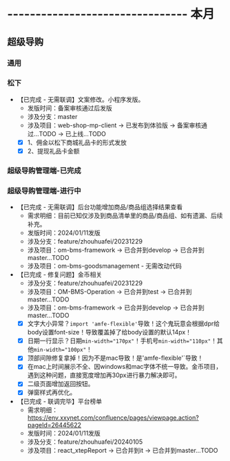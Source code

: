# -------------------------------- 本月

## 超级导购
### 通用
### 松下
* 【已完成 - 无需联调】文案修改。小程序发版。
  - 发版时间：备案审核通过后发版
  - 涉及分支：master
  - 涉及项目：web-shop-mp-client -> 已发布到体验版 -> 备案审核通过...TODO -> 已上线...TODO
  - [x] 1、佣金以松下商城礼品卡的形式发放
  - [x] 2、提现礼品卡金额
### 超级导购管理端-已完成
### 超级导购管理端-进行中
* 【已完成 - 无需联调】后台功能增加商品/商品组选择结果查看
  - 需求明细：目前已知仅涉及到商品清单里的商品/商品组、如有遗漏、后续补充。
  - 发版时间：2024/01/11发版
  - 涉及分支：feature/zhouhuafei/20231229
  - 涉及项目：om-bms-framework -> 已合并到develop -> 已合并到master...TODO
  - 涉及项目：om-bms-goodsmanagement - 无需改动代码
* 【已完成 - 修复问题】金币相关
  - 涉及分支：feature/zhouhuafei/20231229
  - 涉及项目：OM-BMS-Operation -> 已合并到test -> 已合并到master...TODO
  - 涉及项目：om-bms-framework -> 已合并到develop -> 已合并到master...TODO
  - [x] 文字大小异常？`import 'amfe-flexible'`导致！这个鬼玩意会根据dpr给body设置font-size！导致覆盖掉了给body设置的默认14px！
  - [x] 日期一行显示？日期`min-width="170px"`！手机号`min-width="110px"`！其他`min-width="100px"`！
  - [x] 顶部间隙修复拿掉！因为不是mac导致！是'amfe-flexible'`导致！
  - [x] 在mac上时间展示不全、因windows和mac字体不统一导致。金币项目，遇到这种问题，直接宽度增加再30px进行暴力解决即可。
  - [x] 二级页面增加返回按钮。
  - [x] 弹窗样式再优化。
* 【已完成 - 联调完毕】平台榜单
  - 需求明细：https://env.xxynet.com/confluence/pages/viewpage.action?pageId=26445622
  - 发版时间：2024/01/11发版
  - 涉及分支：feature/zhouhuafei/20240105
  - 涉及项目：react_xtepReport -> 已合并到it -> 已合并到master...TODO

